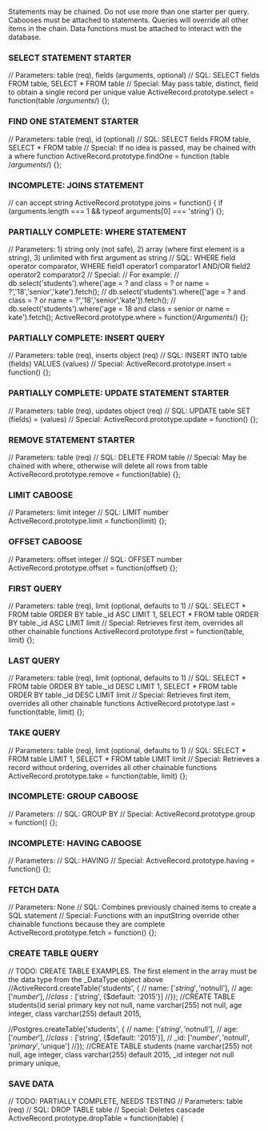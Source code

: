 Statements may be chained. Do not use more than one starter per query.
Cabooses must be attached to statements. 
Queries will override all other items in the chain.
Data functions must be attached to interact with the database. 

### SELECT STATEMENT STARTER
// Parameters: table (req), fields (arguments, optional)
// SQL: SELECT fields FROM table, SELECT * FROM table
// Special: May pass table, distinct, field to obtain a single record per unique value
ActiveRecord.prototype.select = function(table /*arguments*/) {};

### FIND ONE STATEMENT STARTER
// Parameters: table (req), id (optional)
// SQL: SELECT fields FROM table, SELECT * FROM table
// Special: If no idea is passed, may be chained with a where function
ActiveRecord.prototype.findOne = function (table /*arguments*/) {};

### INCOMPLETE: JOINS STATEMENT
// can accept string
ActiveRecord.prototype.joins = function() {
  if (arguments.length === 1 && typeof arguments[0] === 'string') {};

### PARTIALLY COMPLETE: WHERE STATEMENT
// Parameters: 1) string only (not safe), 2) array (where first element is a string), 3) unlimited with first argument as string
// SQL: WHERE field operator comparator, WHERE field1 operator1 comparator1 AND/OR field2 operator2 comparator2
// Special:
// For example:
// db.select('students').where('age = ? and class = ? or name = ?','18','senior','kate').fetch();
// db.select('students').where(['age = ? and class = ? or name = ?','18','senior','kate']).fetch();
// db.select('students').where('age = 18 and class = senior or name = kate').fetch();
ActiveRecord.prototype.where = function(/*Arguments*/) {};

### PARTIALLY COMPLETE: INSERT QUERY
// Parameters: table (req), inserts object (req) 
// SQL: INSERT INTO table (fields) VALUES (values)
// Special:
ActiveRecord.prototype.insert = function() {};

### PARTIALLY COMPLETE: UPDATE STATEMENT STARTER
// Parameters: table (req), updates object (req)
// SQL: UPDATE table SET (fields) = (values)
// Special:
ActiveRecord.prototype.update = function() {};

### REMOVE STATEMENT STARTER
// Parameters: table (req)
// SQL: DELETE FROM table
// Special: May be chained with where, otherwise will delete all rows from table
ActiveRecord.prototype.remove = function(table) {};

### LIMIT CABOOSE
// Parameters: limit integer
// SQL: LIMIT number
ActiveRecord.prototype.limit = function(limit) {};

### OFFSET CABOOSE
// Parameters: offset integer
// SQL: OFFSET number
ActiveRecord.prototype.offset = function(offset) {};

### FIRST QUERY
// Parameters: table (req), limit (optional, defaults to 1)
// SQL: SELECT * FROM table ORDER BY table._id ASC LIMIT 1, SELECT * FROM table ORDER BY table._id ASC LIMIT limit
// Special: Retrieves first item, overrides all other chainable functions
ActiveRecord.prototype.first = function(table, limit) {};

### LAST QUERY
// Parameters: table (req), limit (optional, defaults to 1)
// SQL: SELECT * FROM table ORDER BY table._id DESC LIMIT 1, SELECT * FROM table ORDER BY table._id DESC LIMIT limit
// Special: Retrieves first item, overrides all other chainable functions
ActiveRecord.prototype.last = function(table, limit) {};

### TAKE QUERY
// Parameters: table (req), limit (optional, defaults to 1)
// SQL: SELECT * FROM table LIMIT 1, SELECT * FROM table LIMIT limit
// Special: Retrieves a record without ordering, overrides all other chainable functions
ActiveRecord.prototype.take = function(table, limit) {};

### INCOMPLETE: GROUP CABOOSE
// Parameters:
// SQL: GROUP BY
// Special:
ActiveRecord.prototype.group = function() {};

### INCOMPLETE: HAVING CABOOSE
// Parameters:
// SQL: HAVING
// Special:
ActiveRecord.prototype.having = function() {};

### FETCH DATA  
// Parameters: None
// SQL: Combines previously chained items to create a SQL statement
// Special: Functions with an inputString override other chainable functions because they are complete
ActiveRecord.prototype.fetch = function() {};

### CREATE TABLE QUERY
// TODO: CREATE TABLE EXAMPLES. The first element in the array must be the data type from the _DataType object above
//ActiveRecord.createTable('students', {
//  name: ['$string', '$notnull'],
//  age: ['$number'],
//  class: ['$string', {$default: '2015'}]
//});
//CREATE TABLE students(id serial primary key not null, name varchar(255) not null, age integer, class varchar(255) default 2015,

//Postgres.createTable('students', {
//  name: ['$string', '$notnull'],
//  age: ['$number'],
//  class: ['$string', {$default: '2015'}],
//  _id: ['$number', '$notnull', '$primary', '$unique']
//});
//CREATE TABLE students (name varchar(255) not null, age integer, class varchar(255) default 2015, _id integer not null primary unique,

### SAVE DATA 

// TODO: PARTIALLY COMPLETE, NEEDS TESTING
// Parameters: table (req)
// SQL: DROP TABLE table
// Special: Deletes cascade
ActiveRecord.prototype.dropTable = function(table) {

